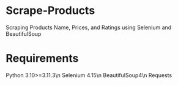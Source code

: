 # Scrape-Products
Scraping Products Name, Prices, and Ratings using Selenium and BeautifulSoup

# Requirements

Python 3.10>=3.11.3\n
Selenium 4.15\n
BeautifulSoup4\n
Requests


